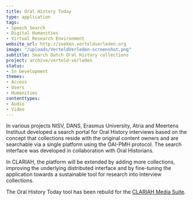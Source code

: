 ```yaml
---
title: Oral History Today
type: application
tags:
- Speech Search
- Digital Humanities
- Virtual Research Environment
website_url: http://zoeken.verteldverleden.org
image: "/uploads/VerteldVerleden-screenshot.png"
subtitle: Search Dutch Oral History collections
project: archive/verteld-verleden
status:
- In Development
themes:
- Access
- Users
- Humanities
contenttypes:
- Audio
- Video
---
```


In various projects NISV, DANS, Erasmus University, Atria and Meertens Instituut developed a search portal for Oral History interviews based on the concept that collections reside with the original content owners and are searchable via a single platform using the OAI-PMH protocol. The search interface was developed in collaboration with Oral Historians.

In CLARIAH, the platform will be extended by adding more collections, improving the underlying distributed interface and by fine-tuning the application towards a sustainable tool for research into interview collections.

The Oral History Today tool has been rebuild for the [CLARIAH Media Suite](http://mediasuite.clariah.nl/).
